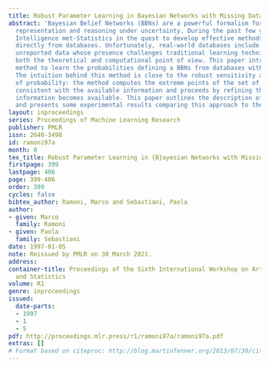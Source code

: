 ```yaml
---
title: Robust Parameter Learning in Bayesian Networks with Missing Data
abstract: 'Bayesian Belief Networks (BBNs) are a powerful formalism for knowledge
  representation and reasoning under uncertainty. During the past few years, Artificial
  Intelligence met·Statistics in the quest to develop effective methods to learn BBNs
  directly from databases. Unfortunately, real-world databases include missing and/or
  unreported data whose presence challenges traditional learning techniques, from
  both the theoretical and computational point of view. This paper introduces a new
  method to learn the probabilities defining a BBNs from databases with missing data.
  The intuition behind this method is close to the robust sensitivity analysis interpretation
  of probability: the method computes the extreme points of the set of possible distributions
  consistent with the available information and proceeds by refining this set as more
  information becomes available. This paper outlines the description of this method
  and presents some experimental results comparing this approach to the Gibbs Samplings.'
layout: inproceedings
series: Proceedings of Machine Learning Research
publisher: PMLR
issn: 2640-3498
id: ramoni97a
month: 0
tex_title: Robust Parameter Learning in {B}ayesian Networks with Missing Data
firstpage: 399
lastpage: 406
page: 399-406
order: 399
cycles: false
bibtex_author: Ramoni, Marco and Sebastiani, Paola
author:
- given: Marco
  family: Ramoni
- given: Paola
  family: Sebastiani
date: 1997-01-05
note: Reissued by PMLR on 30 March 2021.
address:
container-title: Proceedings of the Sixth International Workshop on Artificial Intelligence
  and Statistics
volume: R1
genre: inproceedings
issued:
  date-parts:
  - 1997
  - 1
  - 5
pdf: http://proceedings.mlr.press/r1/ramoni97a/ramoni97a.pdf
extras: []
# Format based on citeproc: http://blog.martinfenner.org/2013/07/30/citeproc-yaml-for-bibliographies/
---
```

